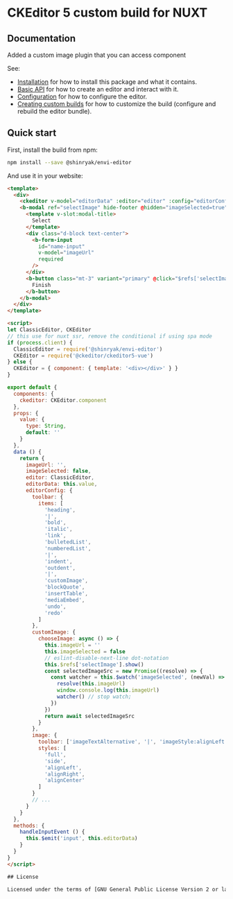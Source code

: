 CKEditor 5 custom build for NUXT
========================================

## Documentation

Added a custom image plugin that you can access component

See:

* [Installation](https://ckeditor.com/docs/ckeditor5/latest/builds/guides/integration/installation.html) for how to install this package and what it contains.
* [Basic API](https://ckeditor.com/docs/ckeditor5/latest/builds/guides/integration/basic-api.html) for how to create an editor and interact with it.
* [Configuration](https://ckeditor.com/docs/ckeditor5/latest/builds/guides/integration/configuration.html) for how to configure the editor.
* [Creating custom builds](https://ckeditor.com/docs/ckeditor5/latest/builds/guides/development/custom-builds.html) for how to customize the build (configure and rebuild the editor bundle).

## Quick start

First, install the build from npm:

```bash
npm install --save @shinryak/envi-editor
```

And use it in your website:

```html
<template>
  <div>
    <ckeditor v-model="editorData" :editor="editor" :config="editorConfig" @input="handleInputEvent" />
    <b-modal ref="selectImage" hide-footer @hidden="imageSelected=true">
      <template v-slot:modal-title>
        Select
      </template>
      <div class="d-block text-center">
        <b-form-input
          id="name-input"
          v-model="imageUrl"
          required
        />
      </div>
      <b-button class="mt-3" variant="primary" @click="$refs['selectImage'].hide()">
        Finish
      </b-button>
    </b-modal>
  </div>
</template>

<script>
let ClassicEditor, CKEditor
// this use for nuxt ssr, remove the conditional if using spa mode
if (process.client) {
  ClassicEditor = require('@shinryak/envi-editor')
  CKEditor = require('@ckeditor/ckeditor5-vue')
} else {
  CKEditor = { component: { template: '<div></div>' } }
}

export default {
  components: {
    ckeditor: CKEditor.component
  },
  props: {
    value: {
      type: String,
      default: ''
    }
  },
  data () {
    return {
      imageUrl: '',
      imageSelected: false,
      editor: ClassicEditor,
      editorData: this.value,
      editorConfig: {
        toolbar: {
          items: [
            'heading',
            '|',
            'bold',
            'italic',
            'link',
            'bulletedList',
            'numberedList',
            '|',
            'indent',
            'outdent',
            '|',
            'customImage',
            'blockQuote',
            'insertTable',
            'mediaEmbed',
            'undo',
            'redo'
          ]
        },
        customImage: {
          chooseImage: async () => {
            this.imageUrl = ''
            this.imageSelected = false
            // eslint-disable-next-line dot-notation
            this.$refs['selectImage'].show()
            const selectedImageSrc = new Promise((resolve) => {
              const watcher = this.$watch('imageSelected', (newVal) => {
                resolve(this.imageUrl)
                window.console.log(this.imageUrl)
                watcher() // stop watch;
              })
            })
            return await selectedImageSrc
          }
        },
        image: {
          toolbar: ['imageTextAlternative', '|', 'imageStyle:alignLeft', 'imageStyle:full', 'imageStyle:alignRight', 'imageStyle:alignCenter', 'imageStyle:side'],
          styles: [
            'full',
            'side',
            'alignLeft',
            'alignRight',
            'alignCenter'
          ]
        }
        // ...
      }
    }
  },
  methods: {
    handleInputEvent () {
      this.$emit('input', this.editorData)
    }
  }
}
</script>

## License

Licensed under the terms of [GNU General Public License Version 2 or later](http://www.gnu.org/licenses/gpl.html). For full details about the license, please check the `LICENSE.md` file or [https://ckeditor.com/legal/ckeditor-oss-license](https://ckeditor.com/legal/ckeditor-oss-license).
